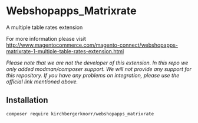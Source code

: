 # Webshopapps_Matrixrate
A multiple table rates extension

For more information please visit http://www.magentocommerce.com/magento-connect/webshopapps-matrixrate-1-multiple-table-rates-extension.html

*Please note that we are not the developer of this extension. In this repo we only added modman/composer support. We will not provide any support for this repository. If you have any problems on integration, please use the official link mentioned above.*

## Installation

`composer require kirchbergerknorr/webshopapps_matrixrate`
